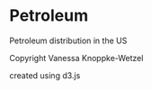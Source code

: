 Petroleum
=========

Petroleum distribution in the US

Copyright Vanessa Knoppke-Wetzel

created using d3.js
